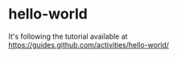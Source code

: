 # hello-world
It's following the tutorial available at https://guides.github.com/activities/hello-world/
